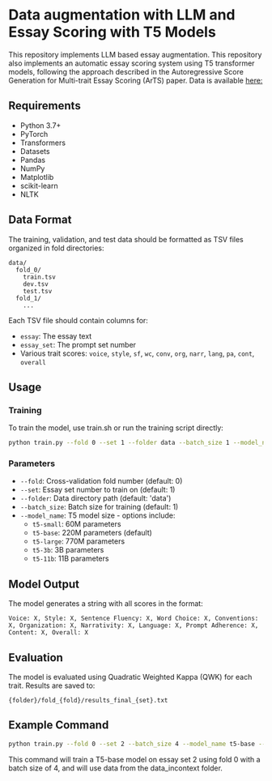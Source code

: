 # Data augmentation with LLM and Essay Scoring with T5 Models

This repository implements LLM based essay augmentation. This repository also implements an automatic essay scoring system using T5 transformer models, following the approach described in the Autoregressive Score Generation for Multi-trait Essay Scoring (ArTS) paper. Data is available [here:](https://drive.google.com/file/d/1hc7d4LkTwU9ER7namzjfFS1ClXedt6Kd/view?usp=sharing) 

## Requirements

- Python 3.7+
- PyTorch
- Transformers
- Datasets
- Pandas
- NumPy
- Matplotlib
- scikit-learn
- NLTK

## Data Format

The training, validation, and test data should be formatted as TSV files organized in fold directories:
```
data/
  fold_0/
    train.tsv
    dev.tsv
    test.tsv
  fold_1/
    ...
```

Each TSV file should contain columns for:
- `essay`: The essay text
- `essay_set`: The prompt set number
- Various trait scores: `voice`, `style`, `sf`, `wc`, `conv`, `org`, `narr`, `lang`, `pa`, `cont`, `overall`

## Usage

### Training

To train the model, use train.sh or run the training script directly:

```bash
python train.py --fold 0 --set 1 --folder data --batch_size 1 --model_name t5-base
```

### Parameters

- `--fold`: Cross-validation fold number (default: 0)
- `--set`: Essay set number to train on (default: 1)
- `--folder`: Data directory path (default: 'data')
- `--batch_size`: Batch size for training (default: 1)
- `--model_name`: T5 model size - options include:
  - `t5-small`: 60M parameters
  - `t5-base`: 220M parameters (default)
  - `t5-large`: 770M parameters
  - `t5-3b`: 3B parameters
  - `t5-11b`: 11B parameters

## Model Output

The model generates a string with all scores in the format:
```
Voice: X, Style: X, Sentence Fluency: X, Word Choice: X, Conventions: X, Organization: X, Narrativity: X, Language: X, Prompt Adherence: X, Content: X, Overall: X
```

## Evaluation

The model is evaluated using Quadratic Weighted Kappa (QWK) for each trait. Results are saved to:
```
{folder}/fold_{fold}/results_final_{set}.txt
```

## Example Command

```bash
python train.py --fold 0 --set 2 --batch_size 4 --model_name t5-base --folder data_incontext
```

This command will train a T5-base model on essay set 2 using fold 0 with a batch size of 4, and will use data from the data_incontext folder.
